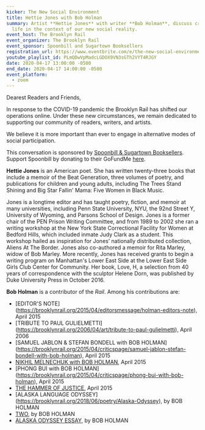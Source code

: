 ```yaml
---
kicker: The New Social Environment
title: Hettie Jones with Bob Holman
summary: Artist **Hettie Jones** with writer **Bob Holman**, discuss creative
  life in the context of our new social reality.
event_host: The Brooklyn Rail
event_organizer: The Brooklyn Rail
event_sponsor: Spoonbill and Sugartown Booksellers
registration_url: https://www.eventbrite.com/e/the-new-social-environment-24-hettie-jones-tickets-102384705410#
youtube_playlist_id: PLmQDwVpMadcLGDOX9VN3sGTh2VYT4RJGY
date: 2020-04-17 13:00:00 -0500
end_date: 2020-04-17 14:00:00 -0500
event_platform:
  - zoom
---
```

Dearest Readers and Friends,

In response to the COVID-19 pandemic the Brooklyn Rail has shifted our operations online. Under these new circumstances, we remain dedicated to supporting our community of readers, writers, and artists.

We believe it is more important than ever to engage in alternative modes of social participation.

This conversation is sponsored by  [Spoonbill & Sugartown Booksellers](https://www.spoonbillbooks.com/). Support Spoonbill by donating to their GoFundMe [here](https://www.gofundme.com/f/spoonbill-love).

**Hettie Jones** is an American poet. She has written twenty-three books that include a memoir of the Beat Generation, three volumes of poetry, and publications for children and young adults, including The Trees Stand Shining and Big Star Fallin' Mama: Five Women in Black Music.

Jones is a longtime editor and has taught poetry, fiction, and memoir at many universities, including Penn State University, NYU, the 92nd Street Y, University of Wyoming, and Parsons School of Design. Jones is a former chair of the PEN Prison Writing Committee, and from 1989 to 2002 she ran a writing workshop at the New York State Correctional Facility for Women at Bedford Hills, which included inmate Judy Clark as a student. This workshop hailed as inspiration for Jones’ nationally distributed collection, Aliens At The Border. Jones also co-authored a memoir for Rita Marley, widow of Bob Marley. More recently, Jones has received grants to begin a writing program on Manhattan's Lower East Side at the Lower East Side Girls Club Center for Community. Her book, Love, H, a selection from 40 years of correspondence with the sculptor Helene Dorn, was published by Duke University Press in October 2016.

**Bob Holman** is a contributor of the *Rail*. Among his contributions are:

* [EDITOR'S NOTE] (https://brooklynrail.org/2015/04/editorsmessage/holman-editors-note), April 2015 
* [TRIBUTE TO PAUL GULIELMETTI] (https://brooklynrail.org/2006/04/art/tribute-to-paul-gulielmetti), April 2006
* [SAMUEL JABLON & STEFAN BONDELL with BOB HOLMAN] (https://brooklynrail.org/2015/04/criticspage/samuel-jablon-stefan-bondell-with-bob-holman), April 2015
* [NIKHIL MELNECHUK with BOB HOLMAN](https://brooklynrail.org/2015/04/criticspage/nikhil-melnechuk-with-bob-holman), April 2015 
* [PHONG BUI with BOB HOLMAN] (https://brooklynrail.org/2015/04/criticspage/phong-bui-with-bob-holman), April 2015
* [THE HAMMER OF JUSTICE](https://brooklynrail.org/2015/04/criticspage/the-hammer-of-justice), April 2015 
* [ALASKA LANGUAGE ODYSSEY] (https://brooklynrail.org/2018/06/poetry/Alaska-Odyssey), by BOB HOLMAN
* [TWO](https://brooklynrail.org/2020/02/poetry/two-holman), by BOB HOLMAN
* [ALASKA ODYSSEY ESSAY](https://brooklynrail.org/2018/06/poetry/Alaska-Odyssey-Essay), by BOB HOLMAN 